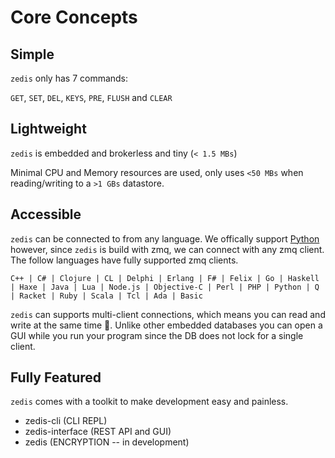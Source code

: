 # Core Concepts

## Simple

`zedis` only has 7 commands:  

`GET`, `SET`, `DEL`, `KEYS`, `PRE`, `FLUSH` and `CLEAR`

## Lightweight

`zedis` is embedded and brokerless and tiny (`< 1.5 MBs`)

Minimal CPU and Memory resources are used, only uses `<50 MBs` when reading/writing to a `>1 GBs` datastore.

## Accessible

`zedis` can be connected to from any language. We offically support [Python](https://github.com/drbh/pyzedis) however, since `zedis` is build with zmq, we can connect with any zmq client. The follow languages have fully supported zmq clients.

```C++ | C# | Clojure | CL | Delphi | Erlang | F# | Felix | Go | Haskell | Haxe | Java | Lua | Node.js | Objective-C | Perl | PHP | Python | Q | Racket | Ruby | Scala | Tcl | Ada | Basic```

`zedis` can supports multi-client connections, which means you can read and write at the same time 🙌. Unlike other embedded databases you can open a GUI while you run your program since the DB does not lock for a single client.

## Fully Featured 

`zedis` comes with a toolkit to make development easy and painless.

- zedis-cli (CLI REPL)
- zedis-interface (REST API and GUI)
- zedis (ENCRYPTION -- in development)